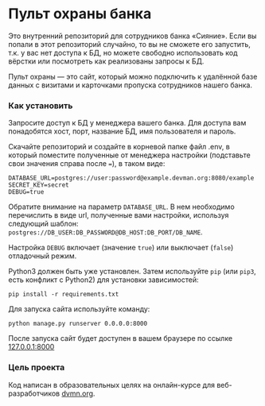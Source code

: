 # Пульт охраны банка

Это внутренний репозиторий для сотрудников банка «Сияние». Если вы попали в этот репозиторий случайно, то вы не сможете его запустить, т.к. у вас нет доступа к БД, но можете свободно использовать код вёрстки или посмотреть как реализованы запросы к БД.

Пульт охраны — это сайт, который можно подключить к удалённой базе данных с визитами и карточками пропуска сотрудников нашего банка.

### Как установить

Запросите доступ к БД у менеджера вашего банка. Для доступа вам понадобятся хост, порт, название БД, имя пользователя и пароль.

Скачайте репозиторий и создайте в корневой папке файл .env, в который поместите полученные от менеджера настройки (подставьте свои значения справа после `=`), в таком виде:

```
DATABASE_URL=postgres://user:password@example.devman.org:8080/example
SECRET_KEY=secret
DEBUG=true
```

Обратите внимание на параметр `DATABASE_URL`. В нем необходимо перечислить в виде url, полученные вами настройки, используя следующий шаблон: `postgres://DB_USER:DB_PASSWORD@DB_HOST:DB_PORT/DB_NAME`.

Настройка `DEBUG` включает (значение `true`) или выключает (`false`) отладочный режим.

Python3 должен быть уже установлен. 
Затем используйте `pip` (или `pip3`, есть конфликт с Python2) для установки зависимостей:
```
pip install -r requirements.txt
```
Для запуска сайта используйте команду: 
```
python manage.py runserver 0.0.0.0:8000
```
После запуска сайт будет доступен в вашем браузере по ссылке [127.0.0.1:8000](http://127.0.0.1:8000)

### Цель проекта

Код написан в образовательных целях на онлайн-курсе для веб-разработчиков [dvmn.org](https://dvmn.org/).
